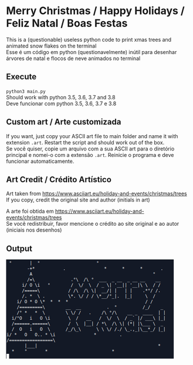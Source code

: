 # Merry Christmas / Happy Holidays / Feliz Natal / Boas Festas

This is a (questionable) useless python code to print xmas trees and animated snow flakes on the terminal  
Esse é um  código em python (questionavelmente) inútil para desenhar árvores de natal e flocos de neve animados no terminal  


## Execute
`python3 main.py`  
Should work with python 3.5, 3.6, 3.7 and 3.8  
Deve funcionar com python 3.5, 3.6, 3.7 e 3.8  


## Custom art / Arte customizada

If you want, just copy your ASCII art file to main folder and name it with extension `.art`. Restart the script and should work out of the box.  
Se você quiser, copie um arquivo com a sua ASCII art para o diretório principal e nomei-o com a extensão `.art`. Reinicie o programa e deve funcionar automaticamente.  


## Art Credit / Crédito Artístico

Art taken from https://www.asciiart.eu/holiday-and-events/christmas/trees  
If you copy, credit the original site and author (initials in art)  

A arte foi obtida em https://www.asciiart.eu/holiday-and-events/christmas/trees  
Se você redistribuir, favor mencione o crédito ao site original e ao autor (iniciais nos desenhos) 


## Output
![exemplo](./sample.png)
